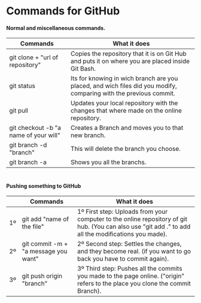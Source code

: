 # Commands for GitHub

#### Normal and miscellaneous commands.

| Commands                              | What it does                                                                                                      |
|---------------------------------------|-------------------------------------------------------------------------------------------------------------------|
| git clone + "url of repository"       | Copies the repository that it is on Git Hub and puts it on where you are placed inside Git Bash.                  |
| git status                            | Its for knowing in wich branch are you placed, and wich files did you modify, comparing with the previous commit. |
| git pull                              | Updates your local repository with the changes that where made on the online repository.                          |
| git checkout -b "a name of your will" | Creates a Branch and moves you to that new branch.                                                                |
| git branch -d "branch"                | This will delete the branch you choose.                                                                           |
| git branch -a                         | Shows you all the branchs.                                                                                        |
#
#### Pushing something to GitHub

|     | Commands                             | What it does                                                                                                                                         |
|-----|--------------------------------------|------------------------------------------------------------------------------------------------------------------------------------------------------|
| 1º  | git add "name of the file"           | 1º First step: Uploads from your computer to the online repository of git hub. (You can also use "git add ." to add all the modifications you made). | 
| 2º  | git commit -m + "a message you want" | 2º Second step: Settles the changes, and they become real. (if you want to go back you have to commit again).                                        |
| 3º  | git push origin "branch"             | 3º Third step: Pushes all the commits you made to the page online. ("origin" refers to the place you clone the commit Branch).                       |

